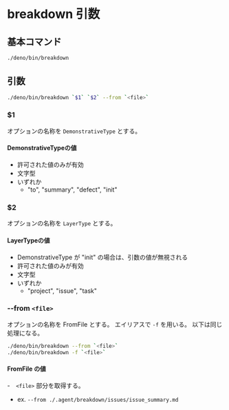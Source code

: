 
# breakdown 引数
## 基本コマンド
```bash
./deno/bin/breakdown
```

## 引数
```bash
./deno/bin/breakdown `$1` `$2` --from `<file>`
```

### $1
オプションの名称を `DemonstrativeType` とする。

#### DemonstrativeTypeの値
- 許可された値のみが有効
- 文字型
- いずれか
  - "to", "summary", "defect", "init"

### $2
オプションの名称を `LayerType` とする。

#### LayerTypeの値
- DemonstrativeType が "init" の場合は、引数の値が無視される
- 許可された値のみが有効
- 文字型
- いずれか
  - "project", "issue", "task"


###  --from `<file>`
オプションの名称を FromFile とする。
エイリアスで `-f` を用いる。
以下は同じ処理になる。
````bash
./deno/bin/breakdown --from `<file>`
./deno/bin/breakdown -f `<file>`
````

#### FromFile の値
-　`<file>` 部分を取得する。
  - ex. `--from ./.agent/breakdown/issues/issue_summary.md`
